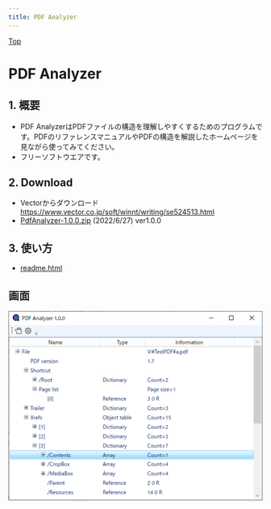 ```yaml
---
title: PDF Analyzer
---
```

[Top](https://junkbulk.com)
# PDF Analyzer
## 1. 概要
- PDF AnalyzerはPDFファイルの構造を理解しやすくするためのプログラムです。PDFのリファレンスマニュアルやPDFの構造を解説したホームページを見ながら使ってみてください。
- フリーソフトウエアです。
## 2. Download
- Vectorからダウンロード　https://www.vector.co.jp/soft/winnt/writing/se524513.html
- [PdfAnalyzer-1.0.0.zip](https://www.vector.co.jp/soft/winnt/writing/se524513.html) (2022/6/27)
ver1.0.0

## 3. 使い方
- [readme.html](readme.html)
## 画面
![画面](images/PdfAnalyzer.png)

